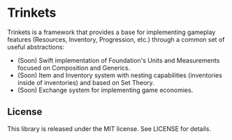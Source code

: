 # Trinkets

Trinkets is a framework that provides a base for implementing gameplay features (Resources, Inventory, Progression, etc.) through a common set of useful abstractions:

- (Soon) Swift implementation of Foundation's Units and Measurements focused on Composition and Generics.
- (Soon) Item and Inventory system with nesting capabilities (inventories inside of inventories) and based on Set Theory.
- (Soon) Exchange system for implementing game economies.

## License

This library is released under the MIT license. See LICENSE for details.
